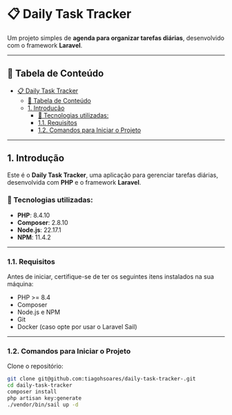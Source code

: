 # 📋 Daily Task Tracker

Um projeto simples de **agenda para organizar tarefas diárias**, desenvolvido com o framework **Laravel**.

---

## 📑 Tabela de Conteúdo
- [📋 Daily Task Tracker](#-daily-task-tracker)
  - [📑 Tabela de Conteúdo](#-tabela-de-conteúdo)
  - [1. Introdução](#1-introdução)
    - [🧰 Tecnologias utilizadas:](#-tecnologias-utilizadas)
    - [1.1. Requisitos](#11-requisitos)
    - [1.2. Comandos para Iniciar o Projeto](#12-comandos-para-iniciar-o-projeto)

---

## 1. Introdução

Este é o **Daily Task Tracker**, uma aplicação para gerenciar tarefas diárias, desenvolvida com **PHP** e o framework **Laravel**.

### 🧰 Tecnologias utilizadas:
- **PHP**: 8.4.10  
- **Composer**: 2.8.10  
- **Node.js**: 22.17.1  
- **NPM**: 11.4.2

---

### 1.1. Requisitos

Antes de iniciar, certifique-se de ter os seguintes itens instalados na sua máquina:

- PHP >= 8.4
- Composer
- Node.js e NPM
- Git
- Docker (caso opte por usar o Laravel Sail)

---

### 1.2. Comandos para Iniciar o Projeto

Clone o repositório:

```bash
git clone git@github.com:tiagohsoares/daily-task-tracker-.git
cd daily-task-tracker
composer install
php artisan key:generate
./vendor/bin/sail up -d
````

